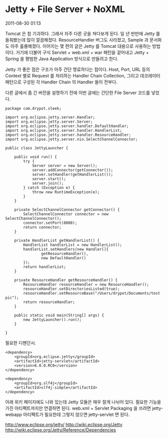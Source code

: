 # Jetty + File Server + NoXML

2011-08-30 01:13

Tomcat 은 참 기괴하다. 그래서 자주 다른 곳을 쳐다보게 된다.
일 년 반만에 Jetty 를 들춰봤는데 많이 깔끔해졌다.
ResourceHandler 버그도 사라졌고, Sample 과 문서화도 아주 훌륭해졌다.
이어지는 몇 편의 글은 Jetty 를 Tomcat 대용으로 사용하는 방법이다.
거기에 더불어 구식 Servlet + web.xml + war 패턴을 겉어내고
Jetty + Spring 을 평범한 Java Application 방식으로 만들려고 한다.

Jetty 가 좋은 점은 구조가 아주 간단 명료하다는 점이다.
Host, Port, URL 등의 Context 별로 Request 를 처리하는 Handler Chain Collection,
그리고 데코레이터 패턴으로 구성된 각 Handler Chain 의 Handler 들이 전부다.

다른 글에서 좀 긴 버전을 설명하기 전에 이번 글에는 간단한 File Server 코드를 넣었다.

	package com.drypot.sleek;

	import org.eclipse.jetty.server.Handler;
	import org.eclipse.jetty.server.Server;
	import org.eclipse.jetty.server.handler.DefaultHandler;
	import org.eclipse.jetty.server.handler.HandlerList;
	import org.eclipse.jetty.server.handler.ResourceHandler;
	import org.eclipse.jetty.server.nio.SelectChannelConnector;

	public class JettyLauncher {

		public void run() {
			try {
				Server server = new Server();
				server.addConnector(getConnector());
				server.setHandler(getHandlerList());
				server.start();
				server.join();
			} catch (Exception e) {
				throw new RuntimeException(e);
			}
		}

		private SelectChannelConnector getConnector() {
			SelectChannelConnector connector = new SelectChannelConnector();
			connector.setPort(8080);
			return connector;
		}

		private HandlerList getHandlerList() {
			HandlerList handlerList = new HandlerList();
			handlerList.setHandlers(new Handler[]{
					getResourceHandler(),
					new DefaultHandler()
			});
			return handlerList;
		}

		private ResourceHandler getResourceHandler() {
			ResourceHandler resourceHandler = new ResourceHandler();
			resourceHandler.setDirectoriesListed(true);
			resourceHandler.setResourceBase("/Users/drypot/Documents/test pic");
			return resourceHandler;
		}

		public static void main(String[] args) {
			new JettyLauncher().run();
		}

	}

필요한 디펜던시.

	<dependency>
		<groupId>org.eclipse.jetty</groupId>
		<artifactId>jetty-servlet</artifactId>
		<version>8.0.0.RC0</version>
	</dependency>

	<dependency>
		<groupId>org.slf4j</groupId>
		<artifactId>slf4j-simple</artifactId>
	</dependency>

아래 위키 페이지에도 나와 있는데 Jetty 모듈은 매우 잘게 나뉘어 있다. 필요한 기능을 가진 아티펙트까지만 연결하면 된다. web.xml + Servlet Packaging 을 쓰려면 jetty-webapp 아티펙트가 필요한데 그렇지 않으면 jetty-servlet 면 된다.

<http://www.eclipse.org/jetty/>
<http://wiki.eclipse.org/Jetty>
<http://wiki.eclipse.org/Jetty/Reference/Dependencies>